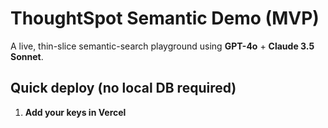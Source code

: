 # ThoughtSpot Semantic Demo (MVP)

A live, thin-slice semantic-search playground using **GPT-4o** + **Claude 3.5 Sonnet**.

## Quick deploy (no local DB required)

1. **Add your keys in Vercel**  